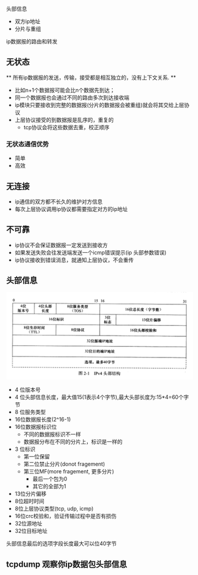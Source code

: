 头部信息
- 双方ip地址
- 分片与重组

ip数据报的路由和转发

## 无状态
** 所有ip数据报的发送，传输，接受都是相互独立的，没有上下文关系. **

- 比如n+1个数据报可能会比n个数据先到达；
- 同一个数据报也会通过不同的路由多次到达接收端
- ip模块只要接收到完整的数据报(分片的数据报会被重组)就会将其交给上层协议
- 上层协议接受的到数据报是乱序的，重复的
    - tcp协议会将这些数据去重，校正顺序

### 无状态通信优势
- 简单
- 高效

## 无连接
- ip通信的双方都不长久的维护对方信息
- 每次上层协议调用ip协议都需要指定对方的ip地址

## 不可靠
- ip协议不会保证数据报一定发送到接收方
- 如果发送失败会往发送端发送一个icmp错误提示(ip 头部参数错误)
- ip协议接收到错误消息，就通知上层协议，不会重传

## 头部信息
![img_1](https://github.com/johnnylei/high_performance_linux_book_resource/blob/master/resource/Screenshot%20from%202017-12-03%2022-09-50.png?raw=true)

- 4 位版本号
- 4 位头部信息长度，最大值15(1表示4个字节),最大头部长度为:15*4=60个字节
- 8 位服务类型
- 16位数据报长度(2^16-1)
- 16位数据报标识位
    - 不同的数据报标识不一样
    - 数据报分布在不同的分片上，标识是一样的
- 3 位标识
    - 第一位保留
    - 第二位禁止分片(donot fragement)
    - 第三位MF(more fragement, 更多分片)
        - 最后一个包为0
        - 其它的全部为1
- 13位分片偏移
- 8位超时时间
- 8位上层协议类型(tcp, udp, icmp)
- 16位crc校验和，验证传输过程中是否有损伤
- 32位源地址
- 32位目标地址

头部信息最后的选项字段长度最大可以位40字节

## tcpdump 观察你ip数据包头部信息
